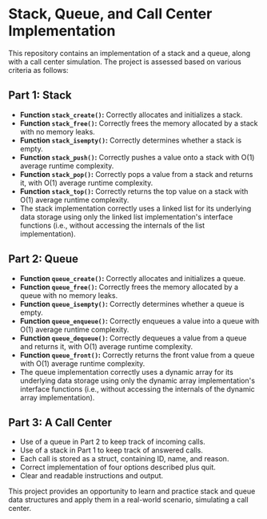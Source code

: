 # Stack, Queue, and Call Center Implementation

This repository contains an implementation of a stack and a queue, along with a call center simulation. The project is assessed based on various criteria as follows:

## Part 1: Stack

- **Function `stack_create()`:** Correctly allocates and initializes a stack.
- **Function `stack_free()`:** Correctly frees the memory allocated by a stack with no memory leaks.
- **Function `stack_isempty()`:** Correctly determines whether a stack is empty.
- **Function `stack_push()`:** Correctly pushes a value onto a stack with O(1) average runtime complexity.
- **Function `stack_pop()`:** Correctly pops a value from a stack and returns it, with O(1) average runtime complexity.
- **Function `stack_top()`:** Correctly returns the top value on a stack with O(1) average runtime complexity.
- The stack implementation correctly uses a linked list for its underlying data storage using only the linked list implementation's interface functions (i.e., without accessing the internals of the list implementation).

## Part 2: Queue

- **Function `queue_create()`:** Correctly allocates and initializes a queue.
- **Function `queue_free()`:** Correctly frees the memory allocated by a queue with no memory leaks.
- **Function `queue_isempty()`:** Correctly determines whether a queue is empty.
- **Function `queue_enqueue()`:** Correctly enqueues a value into a queue with O(1) average runtime complexity.
- **Function `queue_dequeue()`:** Correctly dequeues a value from a queue and returns it, with O(1) average runtime complexity.
- **Function `queue_front()`:** Correctly returns the front value from a queue with O(1) average runtime complexity.
- The queue implementation correctly uses a dynamic array for its underlying data storage using only the dynamic array implementation's interface functions (i.e., without accessing the internals of the dynamic array implementation).

## Part 3: A Call Center

- Use of a queue in Part 2 to keep track of incoming calls.
- Use of a stack in Part 1 to keep track of answered calls.
- Each call is stored as a struct, containing ID, name, and reason.
- Correct implementation of four options described plus quit.
- Clear and readable instructions and output.

This project provides an opportunity to learn and practice stack and queue data structures and apply them in a real-world scenario, simulating a call center.

